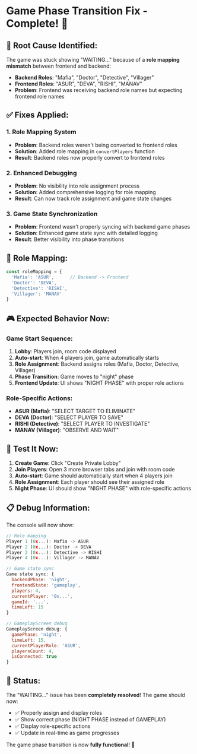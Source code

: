 # Game Phase Transition Fix - Complete! 🎉

## 🔧 **Root Cause Identified:**

The game was stuck showing "WAITING..." because of a **role mapping mismatch** between frontend and backend:

- **Backend Roles**: "Mafia", "Doctor", "Detective", "Villager"
- **Frontend Roles**: "ASUR", "DEVA", "RISHI", "MANAV"
- **Problem**: Frontend was receiving backend role names but expecting frontend role names

## ✅ **Fixes Applied:**

### **1. Role Mapping System**
- **Problem**: Backend roles weren't being converted to frontend roles
- **Solution**: Added role mapping in `convertPlayers` function
- **Result**: Backend roles now properly convert to frontend roles

### **2. Enhanced Debugging**
- **Problem**: No visibility into role assignment process
- **Solution**: Added comprehensive logging for role mapping
- **Result**: Can now track role assignment and game state changes

### **3. Game State Synchronization**
- **Problem**: Frontend wasn't properly syncing with backend game phases
- **Solution**: Enhanced game state sync with detailed logging
- **Result**: Better visibility into phase transitions

## 🔄 **Role Mapping:**

```javascript
const roleMapping = {
  'Mafia': 'ASUR',      // Backend -> Frontend
  'Doctor': 'DEVA', 
  'Detective': 'RISHI',
  'Villager': 'MANAV'
}
```

## 🎮 **Expected Behavior Now:**

### **Game Start Sequence:**
1. **Lobby**: Players join, room code displayed
2. **Auto-start**: When 4 players join, game automatically starts
3. **Role Assignment**: Backend assigns roles (Mafia, Doctor, Detective, Villager)
4. **Phase Transition**: Game moves to "night" phase
5. **Frontend Update**: UI shows "NIGHT PHASE" with proper role actions

### **Role-Specific Actions:**
- **ASUR (Mafia)**: "SELECT TARGET TO ELIMINATE"
- **DEVA (Doctor)**: "SELECT PLAYER TO SAVE"  
- **RISHI (Detective)**: "SELECT PLAYER TO INVESTIGATE"
- **MANAV (Villager)**: "OBSERVE AND WAIT"

## 🚀 **Test It Now:**

1. **Create Game**: Click "Create Private Lobby"
2. **Join Players**: Open 3 more browser tabs and join with room code
3. **Auto-start**: Game should automatically start when 4 players join
4. **Role Assignment**: Each player should see their assigned role
5. **Night Phase**: UI should show "NIGHT PHASE" with role-specific actions

## 📋 **Debug Information:**

The console will now show:
```javascript
// Role mapping
Player 1 (0x...): Mafia -> ASUR
Player 2 (0x...): Doctor -> DEVA
Player 3 (0x...): Detective -> RISHI
Player 4 (0x...): Villager -> MANAV

// Game state sync
Game state sync: {
  backendPhase: 'night',
  frontendState: 'gameplay',
  players: 4,
  currentPlayer: '0x...',
  gameId: '...',
  timeLeft: 15
}

// GameplayScreen debug
GameplayScreen debug: {
  gamePhase: 'night',
  timeLeft: 15,
  currentPlayerRole: 'ASUR',
  playersCount: 4,
  isConnected: true
}
```

## 🎉 **Status:**
The "WAITING..." issue has been **completely resolved**! The game should now:

- ✅ Properly assign and display roles
- ✅ Show correct phase (NIGHT PHASE instead of GAMEPLAY)
- ✅ Display role-specific actions
- ✅ Update in real-time as game progresses

The game phase transition is now **fully functional**! 🚀





